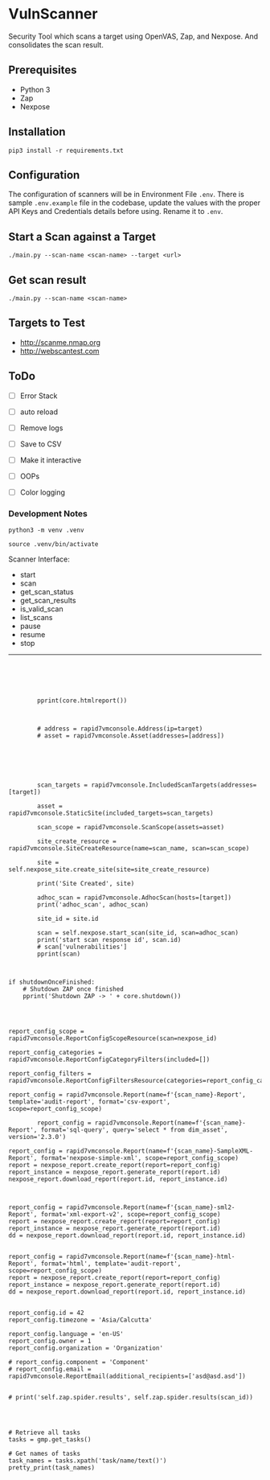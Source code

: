 # VulnScanner

Security Tool which scans a target using OpenVAS, Zap, and Nexpose. And consolidates the scan result.


## Prerequisites

- Python 3
- Zap
- Nexpose


## Installation

`pip3 install -r requirements.txt`


## Configuration

The configuration of scanners will be in Environment File `.env`. There is sample `.env.example` file in the codebase, update the values with the proper API Keys and Credentials details before using. Rename it to `.env`.


## Start a Scan against a Target

`./main.py --scan-name <scan-name> --target <url>`


## Get scan result

`./main.py --scan-name <scan-name>`


## Targets to Test
- http://scanme.nmap.org
- http://webscantest.com





## ToDo

- [ ] Error Stack
- [ ] auto reload
- [ ] Remove logs
- [ ] Save to CSV
- [ ] Make it interactive
- [ ] OOPs
- [ ] Color logging




### Development Notes

```
python3 -m venv .venv

source .venv/bin/activate
```


Scanner Interface:

- start
- scan
- get_scan_status
- get_scan_results
- is_valid_scan
- list_scans
- pause
- resume
- stop








---------------------------------------------



```python3





        pprint(core.htmlreport())



        # address = rapid7vmconsole.Address(ip=target)
        # asset = rapid7vmconsole.Asset(addresses=[address])






        scan_targets = rapid7vmconsole.IncludedScanTargets(addresses=[target])

        asset = rapid7vmconsole.StaticSite(included_targets=scan_targets)

        scan_scope = rapid7vmconsole.ScanScope(assets=asset)

        site_create_resource = rapid7vmconsole.SiteCreateResource(name=scan_name, scan=scan_scope)

        site = self.nexpose_site.create_site(site=site_create_resource)

        print('Site Created', site)

        adhoc_scan = rapid7vmconsole.AdhocScan(hosts=[target])
        print('adhoc_scan', adhoc_scan)

        site_id = site.id

        scan = self.nexpose.start_scan(site_id, scan=adhoc_scan)
        print('start scan response id', scan.id)
        # scan['vulnerabilities']
        pprint(scan)



if shutdownOnceFinished:
    # Shutdown ZAP once finished
    pprint('Shutdown ZAP -> ' + core.shutdown())




report_config_scope = rapid7vmconsole.ReportConfigScopeResource(scan=nexpose_id)

report_config_categories = rapid7vmconsole.ReportConfigCategoryFilters(included=[])

report_config_filters = rapid7vmconsole.ReportConfigFiltersResource(categories=report_config_categories)

report_config = rapid7vmconsole.Report(name=f'{scan_name}-Report', template='audit-report', format='csv-export', scope=report_config_scope)

        report_config = rapid7vmconsole.Report(name=f'{scan_name}-Report', format='sql-query', query='select * from dim_asset', version='2.3.0')

report_config = rapid7vmconsole.Report(name=f'{scan_name}-SampleXML-Report', format='nexpose-simple-xml', scope=report_config_scope)
report = nexpose_report.create_report(report=report_config)
report_instance = nexpose_report.generate_report(report.id)
nexpose_report.download_report(report.id, report_instance.id)



report_config = rapid7vmconsole.Report(name=f'{scan_name}-sml2-Report', format='xml-export-v2', scope=report_config_scope)
report = nexpose_report.create_report(report=report_config)
report_instance = nexpose_report.generate_report(report.id)
dd = nexpose_report.download_report(report.id, report_instance.id)


report_config = rapid7vmconsole.Report(name=f'{scan_name}-html-Report', format='html', template='audit-report', scope=report_config_scope)
report = nexpose_report.create_report(report=report_config)
report_instance = nexpose_report.generate_report(report.id)
dd = nexpose_report.download_report(report.id, report_instance.id)


report_config.id = 42
report_config.timezone = 'Asia/Calcutta'

report_config.language = 'en-US'
report_config.owner = 1
report_config.organization = 'Organization'

# report_config.component = 'Component'
# report_config.email = rapid7vmconsole.ReportEmail(additional_recipients=['asd@asd.asd'])


# print('self.zap.spider.results', self.zap.spider.results(scan_id))




# Retrieve all tasks
tasks = gmp.get_tasks()

# Get names of tasks
task_names = tasks.xpath('task/name/text()')
pretty_print(task_names)

```
